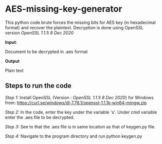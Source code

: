 # AES-missing-key-generator

This python code brute forces the missing bits for AES key (in hexadecimal format) and recover the plaintext. Decryption is done using OpenSSL version *OpenSSL 1.1.1i  8 Dec 2020*

**Input**:

  Document to be decrypted in .aes format
  
**Output**
 
  Plain text
  
 ## Steps to run the code
 
 *Step 1:* 
 Install OpenSSL (Version : *OpenSSL 1.1.1i  8 Dec 2020*) for Windows from:
    https://curl.se/windows/dl-7.76.1/openssl-1.1.1k-win64-mingw.zip
 
 *Step 2:* 
 In the code, enter the key under the variable 's'. Under cmd variable enter the .aes file to be decrypted.
 
 *Step 3:*
 See to that the .aes file is in same location as that of keygen.py file.
 
 *Step 4:*
 Navigate to the program directory and run python keygen.py
